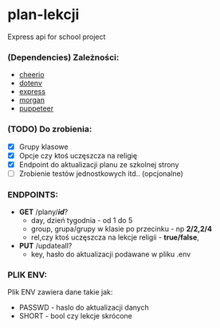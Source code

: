 # plan-lekcji
Express api for school project

### (Dependencies) Zależności:
- [cheerio](https://www.npmjs.com/package/cheerio)
- [dotenv](https://www.npmjs.com/package/dotenv)
- [express](https://www.npmjs.com/package/express)
- [morgan](https://www.npmjs.com/package/morgan)
- [puppeteer](https://www.npmjs.com/package/puppeteer)

### (TODO) Do zrobienia:
* [x] Grupy klasowe
* [x] Opcje czy ktoś uczęszcza na religię
* [x] Endpoint do aktualizacji planu ze szkolnej strony
* [ ] Zrobienie testów jednostkowych itd.. (opcjonalne)

### ENDPOINTS:
- **GET** /plany/**_id_**?
  - day, dzień tygodnia - od 1 do 5
  - group, grupa/grupy w klasie po przecinku - np **2/2,2/4**
  - rel,czy ktoś uczęszcza na lekcje religii - **true/false**,
- **PUT** /updateall?
  - key, hasło do aktualizacji podawane w pliku .env

### PLIK ENV:
Plik ENV zawiera dane takie jak:

- PASSWD - haslo do aktualizacji danych
- SHORT - bool czy lekcje skrócone